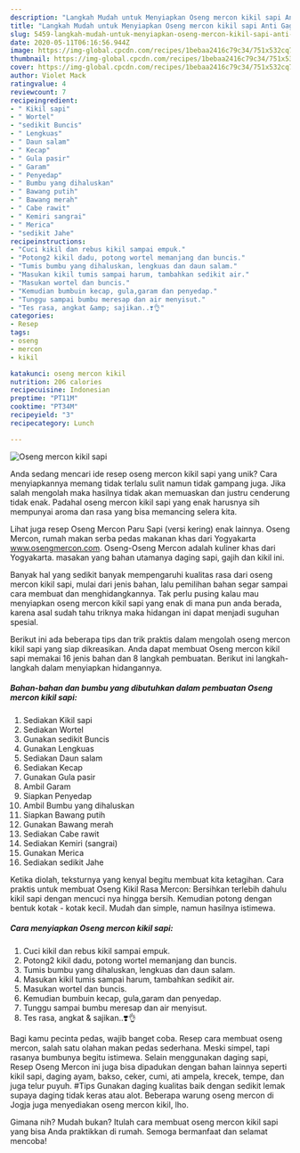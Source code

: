 ```yaml
---
description: "Langkah Mudah untuk Menyiapkan Oseng mercon kikil sapi Anti Gagal"
title: "Langkah Mudah untuk Menyiapkan Oseng mercon kikil sapi Anti Gagal"
slug: 5459-langkah-mudah-untuk-menyiapkan-oseng-mercon-kikil-sapi-anti-gagal
date: 2020-05-11T06:16:56.944Z
image: https://img-global.cpcdn.com/recipes/1bebaa2416c79c34/751x532cq70/oseng-mercon-kikil-sapi-foto-resep-utama.jpg
thumbnail: https://img-global.cpcdn.com/recipes/1bebaa2416c79c34/751x532cq70/oseng-mercon-kikil-sapi-foto-resep-utama.jpg
cover: https://img-global.cpcdn.com/recipes/1bebaa2416c79c34/751x532cq70/oseng-mercon-kikil-sapi-foto-resep-utama.jpg
author: Violet Mack
ratingvalue: 4
reviewcount: 7
recipeingredient:
- " Kikil sapi"
- " Wortel"
- "sedikit Buncis"
- " Lengkuas"
- " Daun salam"
- " Kecap"
- " Gula pasir"
- " Garam"
- " Penyedap"
- " Bumbu yang dihaluskan"
- " Bawang putih"
- " Bawang merah"
- " Cabe rawit"
- " Kemiri sangrai"
- " Merica"
- "sedikit Jahe"
recipeinstructions:
- "Cuci kikil dan rebus kikil sampai empuk."
- "Potong2 kikil dadu, potong wortel memanjang dan buncis."
- "Tumis bumbu yang dihaluskan, lengkuas dan daun salam."
- "Masukan kikil tumis sampai harum, tambahkan sedikit air."
- "Masukan wortel dan buncis."
- "Kemudian bumbuin kecap, gula,garam dan penyedap."
- "Tunggu sampai bumbu meresap dan air menyisut."
- "Tes rasa, angkat &amp; sajikan..❣️👌"
categories:
- Resep
tags:
- oseng
- mercon
- kikil

katakunci: oseng mercon kikil 
nutrition: 206 calories
recipecuisine: Indonesian
preptime: "PT11M"
cooktime: "PT34M"
recipeyield: "3"
recipecategory: Lunch

---
```



![Oseng mercon kikil sapi](https://img-global.cpcdn.com/recipes/1bebaa2416c79c34/751x532cq70/oseng-mercon-kikil-sapi-foto-resep-utama.jpg)

Anda sedang mencari ide resep oseng mercon kikil sapi yang unik? Cara menyiapkannya memang tidak terlalu sulit namun tidak gampang juga. Jika salah mengolah maka hasilnya tidak akan memuaskan dan justru cenderung tidak enak. Padahal oseng mercon kikil sapi yang enak harusnya sih mempunyai aroma dan rasa yang bisa memancing selera kita.

Lihat juga resep Oseng Mercon Paru Sapi (versi kering) enak lainnya. Oseng Mercon, rumah makan serba pedas makanan khas dari Yogyakarta www.osengmercon.com. Oseng-Oseng Mercon adalah kuliner khas dari Yogyakarta. masakan yang bahan utamanya daging sapi, gajih dan kikil ini.

Banyak hal yang sedikit banyak mempengaruhi kualitas rasa dari oseng mercon kikil sapi, mulai dari jenis bahan, lalu pemilihan bahan segar sampai cara membuat dan menghidangkannya. Tak perlu pusing kalau mau menyiapkan oseng mercon kikil sapi yang enak di mana pun anda berada, karena asal sudah tahu triknya maka hidangan ini dapat menjadi suguhan spesial.


Berikut ini ada beberapa tips dan trik praktis dalam mengolah oseng mercon kikil sapi yang siap dikreasikan. Anda dapat membuat Oseng mercon kikil sapi memakai 16 jenis bahan dan 8 langkah pembuatan. Berikut ini langkah-langkah dalam menyiapkan hidangannya.

<!--inarticleads1-->

##### Bahan-bahan dan bumbu yang dibutuhkan dalam pembuatan Oseng mercon kikil sapi:

1. Sediakan  Kikil sapi
1. Sediakan  Wortel
1. Gunakan sedikit Buncis
1. Gunakan  Lengkuas
1. Sediakan  Daun salam
1. Sediakan  Kecap
1. Gunakan  Gula pasir
1. Ambil  Garam
1. Siapkan  Penyedap
1. Ambil  Bumbu yang dihaluskan
1. Siapkan  Bawang putih
1. Gunakan  Bawang merah
1. Sediakan  Cabe rawit
1. Sediakan  Kemiri (sangrai)
1. Gunakan  Merica
1. Sediakan sedikit Jahe


Ketika diolah, teksturnya yang kenyal begitu membuat kita ketagihan. Cara praktis untuk membuat Oseng Kikil Rasa Mercon: Bersihkan terlebih dahulu kikil sapi dengan mencuci nya hingga bersih. Kemudian potong dengan bentuk kotak - kotak kecil. Mudah dan simple, namun hasilnya istimewa. 

<!--inarticleads2-->

##### Cara menyiapkan Oseng mercon kikil sapi:

1. Cuci kikil dan rebus kikil sampai empuk.
1. Potong2 kikil dadu, potong wortel memanjang dan buncis.
1. Tumis bumbu yang dihaluskan, lengkuas dan daun salam.
1. Masukan kikil tumis sampai harum, tambahkan sedikit air.
1. Masukan wortel dan buncis.
1. Kemudian bumbuin kecap, gula,garam dan penyedap.
1. Tunggu sampai bumbu meresap dan air menyisut.
1. Tes rasa, angkat &amp; sajikan..❣️👌


Bagi kamu pecinta pedas, wajib banget coba. Resep cara membuat oseng mercon, salah satu olahan makan pedas sederhana. Meski simpel, tapi rasanya bumbunya begitu istimewa. Selain menggunakan daging sapi, Resep Oseng Mercon ini juga bisa dipadukan dengan bahan lainnya seperti kikil sapi, daging ayam, bakso, ceker, cumi, ati ampela, krecek, tempe, dan juga telur puyuh. #Tips Gunakan daging kualitas baik dengan sedikit lemak supaya daging tidak keras atau alot. Beberapa warung oseng mercon di Jogja juga menyediakan oseng mercon kikil, lho. 

Gimana nih? Mudah bukan? Itulah cara membuat oseng mercon kikil sapi yang bisa Anda praktikkan di rumah. Semoga bermanfaat dan selamat mencoba!
